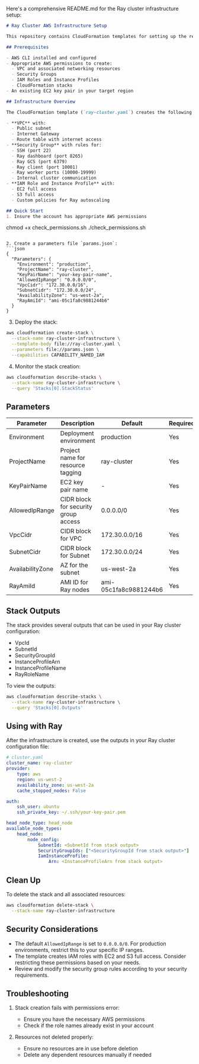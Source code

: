 Here's a comprehensive README.md for the Ray cluster infrastructure setup:

```markdown
# Ray Cluster AWS Infrastructure Setup

This repository contains CloudFormation templates for setting up the required AWS infrastructure for a Ray cluster. The infrastructure includes VPC, subnet, security groups, and IAM roles required to run a Ray cluster on AWS.

## Prerequisites

- AWS CLI installed and configured
- Appropriate AWS permissions to create:
  - VPC and associated networking resources
  - Security Groups
  - IAM Roles and Instance Profiles
  - CloudFormation stacks
- An existing EC2 key pair in your target region

## Infrastructure Overview

The CloudFormation template (`ray-cluster.yaml`) creates the following resources:

- **VPC** with:
  - Public subnet
  - Internet Gateway
  - Route table with internet access
- **Security Group** with rules for:
  - SSH (port 22)
  - Ray dashboard (port 8265)
  - Ray GCS (port 6379)
  - Ray client (port 10001)
  - Ray worker ports (10000-19999)
  - Internal cluster communication
- **IAM Role and Instance Profile** with:
  - EC2 full access
  - S3 full access
  - Custom policies for Ray autoscaling

## Quick Start
1. Insure the account has appropriate AWS permissions

```
chmod +x check_permissions.sh
./check_permissions.sh
```

2. Create a parameters file `params.json`:
```json
{
  "Parameters": {
    "Environment": "production",
    "ProjectName": "ray-cluster",
    "KeyPairName": "your-key-pair-name",
    "AllowedIpRange": "0.0.0.0/0",
    "VpcCidr": "172.30.0.0/16",
    "SubnetCidr": "172.30.0.0/24",
    "AvailabilityZone": "us-west-2a",
    "RayAmiId": "ami-05c1fa8c9881244b6"
  }
}
```

3. Deploy the stack:
```bash
aws cloudformation create-stack \
  --stack-name ray-cluster-infrastructure \
  --template-body file://ray-cluster.yaml \
  --parameters file://params.json \
  --capabilities CAPABILITY_NAMED_IAM
```

4. Monitor the stack creation:
```bash
aws cloudformation describe-stacks \
  --stack-name ray-cluster-infrastructure \
  --query 'Stacks[0].StackStatus'
```

## Parameters

| Parameter | Description | Default | Required |
|-----------|-------------|---------|----------|
| Environment | Deployment environment | production | Yes |
| ProjectName | Project name for resource tagging | ray-cluster | Yes |
| KeyPairName | EC2 key pair name | - | Yes |
| AllowedIpRange | CIDR block for security group access | 0.0.0.0/0 | Yes |
| VpcCidr | CIDR block for VPC | 172.30.0.0/16 | Yes |
| SubnetCidr | CIDR block for Subnet | 172.30.0.0/24 | Yes |
| AvailabilityZone | AZ for the subnet | us-west-2a | Yes |
| RayAmiId | AMI ID for Ray nodes | ami-05c1fa8c9881244b6 | Yes |

## Stack Outputs

The stack provides several outputs that can be used in your Ray cluster configuration:

- VpcId
- SubnetId
- SecurityGroupId
- InstanceProfileArn
- InstanceProfileName
- RayRoleName

To view the outputs:
```bash
aws cloudformation describe-stacks \
  --stack-name ray-cluster-infrastructure \
  --query 'Stacks[0].Outputs'
```

## Using with Ray

After the infrastructure is created, use the outputs in your Ray cluster configuration file:

```yaml
# cluster.yaml
cluster_name: ray-cluster
provider:
    type: aws
    region: us-west-2
    availability_zone: us-west-2a
    cache_stopped_nodes: False

auth:
    ssh_user: ubuntu
    ssh_private_key: ~/.ssh/your-key-pair.pem

head_node_type: head_node
available_node_types:
    head_node:
        node_config:
            SubnetId: <SubnetId from stack output>
            SecurityGroupIds: ["<SecurityGroupId from stack output>"]
            IamInstanceProfile:
                Arn: <InstanceProfileArn from stack output>
```

## Clean Up

To delete the stack and all associated resources:
```bash
aws cloudformation delete-stack \
  --stack-name ray-cluster-infrastructure
```

## Security Considerations

- The default `AllowedIpRange` is set to `0.0.0.0/0`. For production environments, restrict this to your specific IP ranges.
- The template creates IAM roles with EC2 and S3 full access. Consider restricting these permissions based on your needs.
- Review and modify the security group rules according to your security requirements.

## Troubleshooting

1. Stack creation fails with permissions error:
   - Ensure you have the necessary AWS permissions
   - Check if the role names already exist in your account

2. Resources not deleted properly:
   - Ensure no resources are in use before deletion
   - Delete any dependent resources manually if needed
